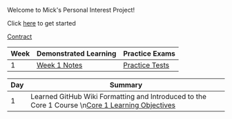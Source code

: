 Welcome to Mick's Personal Interest Project!

Click [here](https://www.youtube.com/watch?v=UXWckTAw3JY) to get started

[Contract](https://docs.google.com/document/d/1xHCsvFelPazsIEW5-Ja0uVaChoKwazkBkOFORYxoWbs/edit?usp=sharing)

|Week|Demonstrated Learning|Practice Exams|
|-|-|-|
|1|[Week 1 Notes](https://docs.google.com/document/d/1L11h8u_xcf6mVdoJ-IMXnrVw_jM1tJuG2Z1UKWHqFi8/edit?usp=sharing)|[Practice Tests](https://www.youtube.com/watch?v=87t6P5ZHTP0&list=PLG49S3nxzAnnOmvg5UGVenB_qQgsh01uC)|

|Day|Summary|
|-|-|
|1|Learned GitHub Wiki Formatting and Introduced to the Core 1 Course \n[Core 1 Learning Objectives](https://partners.comptia.org/docs/default-source/resources/comptia-a-220-1101-exam-objectives-(3-0))|
